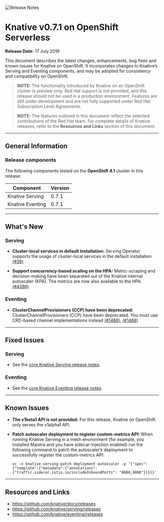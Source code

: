 ![Release Notes](https://github.com/openshift-knative/docs/blob/master/images/release-notes-banner.png)

# Knative v0.7.1 on OpenShift Serverless

**Release Date:** 17 July 2019

This document describes the latest changes, enhancements, bug fixes and known issues for Knative on OpenShift. It incorporates changes to Knative’s Serving and Eventing components, and may be adopted for consistency and compatibility on OpenShift.

>**NOTE:** The functionality introduced by Knative on an OpenShift cluster is preview only. Red Hat support is not provided, and this release should not be used in a production environment. Features are still under development and are not fully supported under Red Hat Subscription Level Agreements.

>**NOTE:** The features outlined in this document reflect the selected contributions of the Red Hat team. For complete details of Knative releases, refer to the **Resources and Links** section of this document.
-------------

## General Information

### Release components
The following components tested on the **OpenShift 4.1** cluster in this release:

|Component|Version
|---------|-------|
| Knative Serving | 0.7.1 |
| Knative Eventing | 0.7.1 |

----------------

## What's New
### Serving
- **Cluster-local services in default installation:** Serving Operator supports the usage of cluster-local services in the default installation [(#38)](https://github.com/openshift-knative/knative-serving-operator/pull/36)

- **Support concurrency-based scaling on the HPA:** Metric-scraping and decision-making have been separated out of the Knative internal autoscaler (KPA). The metrics are now also available to the HPA. [(#4386)](https://github.com/knative/serving/pull/4386)


### Eventing
- **ClusterChannelProvisioners (CCP) have been deprecated:** ClusterChannelProvisioners (CCP) have been deprecated. You must use CRD-based channel implementations instead [(#1486)](https://github.com/knative/eventing/pull/1486), [(#1488)](https://github.com/knative/eventing/pull/1488)

-------------

## Fixed Issues
### Serving
- See the [core Knative Serving release notes](https://github.com/knative/serving/releases).


### Eventing
- See the [core Knative Eventing release notes](https://github.com/knative/eventing/releases).

-------------

## Known Issues
- **The v1beta1 API is not provided:**  For this release, Knative on OpenShift only serves the v1alpha1 API.

- **Patch autoscaler deployment to register custom-metrics API:**  When running Knative Serving in a mesh environment (for example, you installed Maistra and you have sidecar-injection enabled) run the following command to patch the autoscaler’s deployment to successfully register the custom-metrics API:

  `oc -n knative-serving patch deployment autoscaler -p '{"spec":{"template":{"metadata":{"annotations":                                  {"traffic.sidecar.istio.io/includeInboundPorts": "8080,9090"}}}}}'`


-------------

## Resources and Links

- https://github.com/knative/docs/releases
- https://github.com/knative/serving/releases
- https://github.com/knative/eventing/releases

